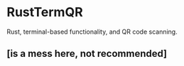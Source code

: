 # RustTermQR
Rust, terminal-based functionality, and QR code scanning.
## [is a mess here, not recommended]
